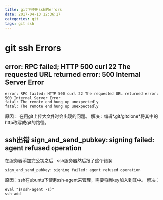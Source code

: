 ```yaml
---
title: git下使用ssh的errors
date: 2017-04-13 12:36:17
categories: git
tags: git ssh
---
```


# git ssh Errors #

## error: RPC failed; HTTP 500 curl 22 The requested URL returned error: 500 Internal Server Error ##

```
error: RPC failed; HTTP 500 curl 22 The requested URL returned error: 500 Internal Server Error
fatal: The remote end hung up unexpectedly
fatal: The remote end hung up unexpectedly
```
原因： 在用git上传大文件时会出现的问题。
解决：编辑*.git/gitclone*将其中的http改写成git的路径。

## ssh出错 sign_and_send_pubkey: signing failed: agent refused operation ##

在服务器添加完公钥之后，ssh服务器然后报了这个错误

	sign_and_send_pubkey: signing failed: agent refused operation
	
原因：ssh在ubuntu下使用ssh-agent来管理，需要将新key加入到其中。
解决：

	eval "$(ssh-agent -s)"
	ssh-add
	